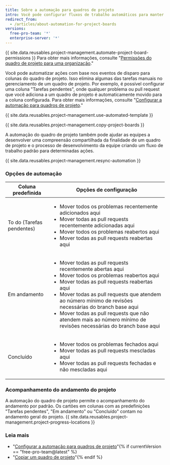 ```yaml
---
title: Sobre a automação para quadros de projeto
intro: Você pode configurar fluxos de trabalho automáticos para manter o status dos cartões do quadro de projeto em sincronia com os problemas e pull requests associados.
redirect_from:
  - /articles/about-automation-for-project-boards
versions:
  free-pro-team: '*'
  enterprise-server: '*'
---
```


{{ site.data.reusables.project-management.automate-project-board-permissions }}  Para obter mais informações, consulte "[Permissões do quadro de projeto para uma organização](/articles/project-board-permissions-for-an-organization)."

Você pode automatizar ações com base nos eventos de disparo para colunas do quadro de projeto. Isso elimina algumas das tarefas manuais no gerenciamento de um quadro de projeto. Por exemplo, é possível configurar uma coluna "Tarefas pendentes", onde qualquer problema ou pull request que você adiciona a um quadro de projeto é automaticamente movido para a coluna configurada. Para obter mais informações, consulte "[Configurar a automação para quadros de projeto](/articles/configuring-automation-for-project-boards)."

{{ site.data.reusables.project-management.use-automated-template }}

{{ site.data.reusables.project-management.copy-project-boards }}

A automação do quadro de projeto também pode ajudar as equipes a desenvolver uma compreensão compartilhada da finalidade de um quadro de projeto e o processo de desenvolvimento da equipe criando um fluxo de trabalho padrão para determinadas ações.

{{ site.data.reusables.project-management.resync-automation }}

### Opções de automação

| Coluna predefinida        | Opções de configuração    |
| ------------------------- | ------------------------- |
| To do (Tarefas pendentes) | <ul><li>Mover todos os problemas recentemente adicionados aqui</li><li>Mover todas as pull requests recentemente adicionadas aqui</li><li>Mover todos os problemas reabertos aqui</li><li>Mover todas as pull requests reabertas aqui</li></ul> |
| Em andamento              | <ul><li>Mover todas as pull requests recentemente abertas aqui</li><li>Mover todos os problemas reabertos aqui</li><li>Mover todas as pull requests reabertas aqui</li><li>Mover todas as pull requests que atendem ao número mínimo de revisões necessárias do branch base aqui</li><li>Mover todas as pull requests que não atendem mais ao número mínimo de revisões necessárias do branch base aqui</li></ul> |
| Concluído                 | <ul><li>Mover todos os problemas fechados aqui</li><li>Mover todas as pull requests mescladas aqui</li><li>Mover todas as pull requests fechadas e não mescladas aqui</li></ul> |

### Acompanhamento do andamento do projeto
A automação do quadro de projeto permite o acompanhamento do andamento por padrão. Os cartões em colunas com as predefinições "Tarefas pendentes", "Em andamento" ou "Concluído" contam no andamento geral do projeto. {{ site.data.reusables.project-management.project-progress-locations }}

### Leia mais
- "[Configurar a automação para quadros de projeto](/articles/configuring-automation-for-project-boards)"{% if currentVersion == "free-pro-team@latest" %}
- "[Copiar um quadro de projeto](/articles/copying-a-project-board)"{% endif %}
